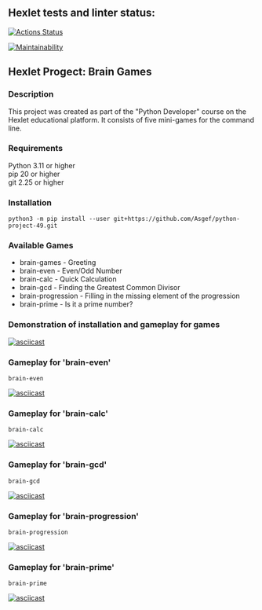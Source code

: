 ## Hexlet tests and linter status:
[![Actions Status](https://github.com/Asgef/python-project-49/workflows/hexlet-check/badge.svg)](https://github.com/Asgef/python-project-49/actions)

[![Maintainability](https://api.codeclimate.com/v1/badges/37841a9ac18f02fa38d3/maintainability)](https://codeclimate.com/github/Asgef/python-project-49/maintainability)


## Hexlet Progect: Brain Games

### Description

This project was created as part of the "Python Developer" course on the Hexlet educational platform. It consists of five mini-games for the command line.

### Requirements
Python 3.11 or higher  
pip 20 or higher  
git 2.25 or higher  

### Installation
    

    python3 -m pip install --user git+https://github.com/Asgef/python-project-49.git


### Available Games

 - brain-games - Greeting
 - brain-even - Even/Odd Number
 - brain-calc - Quick Calculation
 - brain-gcd - Finding the Greatest Common Divisor
 - brain-progression - Filling in the missing element of the progression
 - brain-prime - Is it a prime number?


### Demonstration of installation and gameplay for games
[![asciicast](https://asciinema.org/a/void2CEkblhF8REXRQbAnswz9.svg)](https://asciinema.org/a/void2CEkblhF8REXRQbAnswz9)


### Gameplay for 'brain-even'

    brain-even
[![asciicast](https://asciinema.org/a/Y79rybiGvglPKsFxNmrdBTOr5.svg)](https://asciinema.org/a/Y79rybiGvglPKsFxNmrdBTOr5)

### Gameplay for 'brain-calc'

    brain-calc
[![asciicast](https://asciinema.org/a/gbg2f0RaTaU16b4sZAeFrdCBB.svg)](https://asciinema.org/a/gbg2f0RaTaU16b4sZAeFrdCBB)

### Gameplay for 'brain-gcd'

    brain-gcd
[![asciicast](https://asciinema.org/a/EihLMy3Iormi6sUV2lj6iuZPJ.svg)](https://asciinema.org/a/EihLMy3Iormi6sUV2lj6iuZPJ)

### Gameplay for 'brain-progression'

    brain-progression
[![asciicast](https://asciinema.org/a/R57ev6vGbZ0TB2SbpA0SnqzmI.svg)](https://asciinema.org/a/R57ev6vGbZ0TB2SbpA0SnqzmI)

### Gameplay for 'brain-prime'

    brain-prime
[![asciicast](https://asciinema.org/a/NPpUNHH8Lo52oqXzbTqEnd8PG.svg)](https://asciinema.org/a/NPpUNHH8Lo52oqXzbTqEnd8PG)
